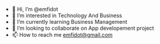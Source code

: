 - 👋 Hi, I’m @emfidot
- 👀 I’m interested in Technology And Business
- 🌱 I’m currently learning Business Management
- 💞️ I’m looking to collaborate on App developement project
- 📫 How to reach me emfidot@gmail.com

<!---
emfidot/emfidot is a ✨ special ✨ repository because its `README.md` (this file) appears on your GitHub profile.
You can click the Preview link to take a look at your changes.
--->
